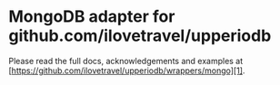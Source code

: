 # MongoDB adapter for github.com/ilovetravel/upperiodb

Please read the full docs, acknowledgements and examples at
[https://github.com/ilovetravel/upperiodb/wrappers/mongo][1].

[1]: https://github.com/ilovetravel/upperiodb/wrappers/mongo
